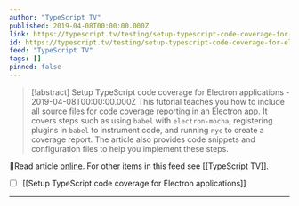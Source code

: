 ```yaml
---
author: "TypeScript TV"
published: 2019-04-08T00:00:00.000Z
link: https://typescript.tv/testing/setup-typescript-code-coverage-for-electron-applications/
id: https://typescript.tv/testing/setup-typescript-code-coverage-for-electron-applications/
feed: "TypeScript TV"
tags: []
pinned: false
---
```

> [!abstract] Setup TypeScript code coverage for Electron applications - 2019-04-08T00:00:00.000Z
> This tutorial teaches you how to include all source files for code coverage reporting in an Electron app. It covers steps such as using `babel` with `electron-mocha`, registering plugins in `babel` to instrument code, and running `nyc` to create a coverage report. The article also provides code snippets and configuration files to help you implement these steps.

🔗Read article [online](https://typescript.tv/testing/setup-typescript-code-coverage-for-electron-applications/). For other items in this feed see [[TypeScript TV]].

- [ ] [[Setup TypeScript code coverage for Electron applications]]
- - -

